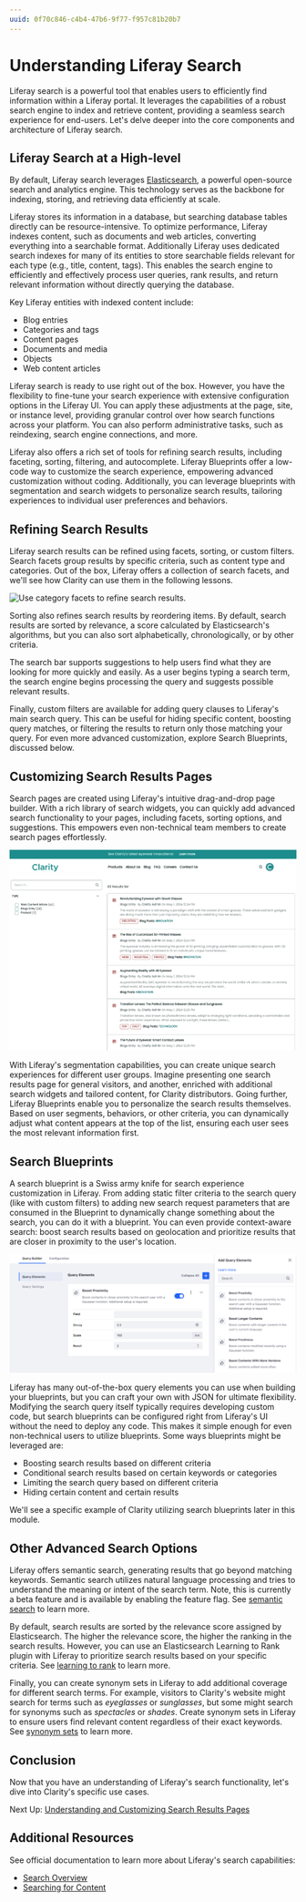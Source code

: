 ```yaml
---
uuid: 0f70c846-c4b4-47b6-9f77-f957c81b20b7
---
```

# Understanding Liferay Search

Liferay search is a powerful tool that enables users to efficiently find information within a Liferay portal. It leverages the capabilities of a robust search engine to index and retrieve content, providing a seamless search experience for end-users. Let's delve deeper into the core components and architecture of Liferay search.

<!--TASK: Add diagram(s) to this article.-->

## Liferay Search at a High-level

By default, Liferay search leverages [Elasticsearch](https://www.elastic.co/elasticsearch), a powerful open-source search and analytics engine. This technology serves as the backbone for indexing, storing, and retrieving data efficiently at scale.

Liferay stores its information in a database, but searching database tables directly can be resource-intensive. To optimize performance, Liferay indexes content, such as documents and web articles, converting everything into a searchable format. Additionally Liferay uses dedicated search indexes for many of its entities to store searchable fields relevant for each type (e.g., title, content, tags). This enables the search engine to efficiently and effectively process user queries, rank results, and return relevant information without directly querying the database.

Key Liferay entities with indexed content include:

* Blog entries
* Categories and tags
* Content pages
* Documents and media
* Objects
* Web content articles

Liferay search is ready to use right out of the box. However, you have the flexibility to fine-tune your search experience with extensive configuration options in the Liferay UI. You can apply these adjustments at the page, site, or instance level, providing granular control over how search functions across your platform. You can also perform administrative tasks, such as reindexing, search engine connections, and more.

Liferay also offers a rich set of tools for refining search results, including faceting, sorting, filtering, and autocomplete. Liferay Blueprints offer a low-code way to customize the search experience, empowering advanced customization without coding. Additionally, you can leverage blueprints with segmentation and search widgets to personalize search results, tailoring experiences to individual user preferences and behaviors.

## Refining Search Results

Liferay search results can be refined using facets, sorting, or custom filters. Search facets group results by specific criteria, such as content type and categories. Out of the box, Liferay offers a collection of search facets, and we'll see how Clarity can use them in the following lessons.

![Use category facets to refine search results.](./understanding-liferay-search/images/02.png)

Sorting also refines search results by reordering items. By default, search results are sorted by relevance, a score calculated by Elasticsearch's algorithms, but you can also sort alphabetically, chronologically, or by other criteria.

The search bar supports suggestions to help users find what they are looking for more quickly and easily. As a user begins typing a search term, the search engine begins processing the query and suggests possible relevant results.

Finally, custom filters are available for adding query clauses to Liferay's main search query. This can be useful for hiding specific content, boosting query matches, or filtering the results to return only those matching your query. For even more advanced customization, explore Search Blueprints, discussed below.

## Customizing Search Results Pages

Search pages are created using Liferay's intuitive drag-and-drop page builder. With a rich library of search widgets, you can quickly add advanced search functionality to your pages, including facets, sorting options, and suggestions. This empowers even non-technical team members to create search pages effortlessly.

![Create search pages using Liferay's page builder and advanced search functionalities.](./understanding-liferay-search/images/03.png)

With Liferay's segmentation capabilities, you can create unique search experiences for different user groups. Imagine presenting one search results page for general visitors, and another, enriched with additional search widgets and tailored content, for Clarity distributors. Going further, Liferay Blueprints enable you to personalize the search results themselves. Based on user segments, behaviors, or other criteria, you can dynamically adjust what content appears at the top of the list, ensuring each user sees the most relevant information first.

## Search Blueprints

A search blueprint is a Swiss army knife for search experience customization in Liferay. From adding static filter criteria to the search query (like with custom filters) to adding new search request parameters that are consumed in the Blueprint to dynamically change something about the search, you can do it with a blueprint. You can even provide context-aware search: boost search results based on geolocation and prioritize results that are closer in proximity to the user's location.

![Use blueprints to boost the results based on proximity.](./understanding-liferay-search/images/04.png)

Liferay has many out-of-the-box query elements you can use when building your blueprints, but you can craft your own with JSON for ultimate flexibility. Modifying the search query itself typically requires developing custom code, but search blueprints can be configured right from Liferay's UI without the need to deploy any code. This makes it simple enough for even non-technical users to utilize blueprints. Some ways blueprints might be leveraged are:

* Boosting search results based on different criteria
* Conditional search results based on certain keywords or categories
* Limiting the search query based on different criteria
* Hiding certain content and certain results

<!--TASK: Mention collection providers in this list once out of Beta-->

We'll see a specific example of Clarity utilizing search blueprints later in this module.

## Other Advanced Search Options

Liferay offers semantic search, generating results that go beyond matching keywords. Semantic search utilizes natural language processing and tries to understand the meaning or intent of the search term. Note, this is currently a beta feature and is available by enabling the feature flag. See [semantic search](https://learn.liferay.com/web/guest/w/dxp/using-search/liferay-enterprise-search/search-experiences/semantic-search) to learn more.

By default, search results are sorted by the relevance score assigned by Elasticsearch. The higher the relevance score, the higher the ranking in the search results. However, you can use an Elasticsearch Learning to Rank plugin with Liferay to prioritize search results based on your specific criteria. See [learning to rank](https://learn.liferay.com/w/dxp/using-search/liferay-enterprise-search/learning-to-rank) to learn more.

Finally, you can create synonym sets in Liferay to add additional coverage for different search terms. For example, visitors to Clarity's website might search for terms such as *eyeglasses* or *sunglasses*, but some might search for synonyms such as *spectacles* or *shades*. Create synonym sets in Liferay to ensure users find relevant content regardless of their exact keywords. See [synonym sets](https://learn.liferay.com/w/dxp/using-search/search-administration-and-tuning/synonym-sets) to learn more.

## Conclusion

Now that you have an understanding of Liferay's search functionality, let's dive into Clarity's specific use cases.

Next Up: [Understanding and Customizing Search Results Pages](./understanding-and-customizing-search-results-pages.md)

## Additional Resources

See official documentation to learn more about Liferay's search capabilities:

* [Search Overview](https://learn.liferay.com/w/dxp/using-search/getting-started/search-overview)
* [Searching for Content](https://learn.liferay.com/w/dxp/using-search/getting-started/searching-for-content)

